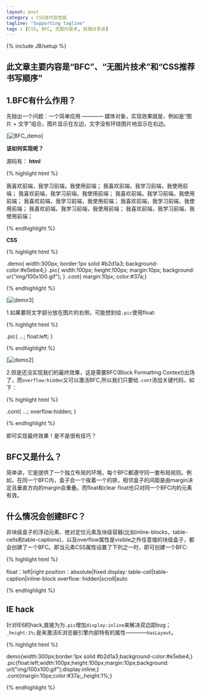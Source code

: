```yaml
---
layout: post
category : CSS技巧及性能
tagline: "Supporting tagline"
tags : [CSS, BFC, 无图片技术, 前端分享会]
---
```


{% include JB/setup %}

## 此文章主要内容是“BFC”、“无图片技术”和“CSS推荐书写顺序” ##

## 1.BFC有什么作用？ ##

先抛出一个问题：一个简单应用 ———— 媒体对象，实现效果就是，例如是“图片 + 文字”组合，图片显示在左边，文字没有环绕图片地显示在右边。

[![BFC_demo](http://pigerla.com/assets/images/20130827/BFCdemo.jpg)]

**该如何实现呢？**

<!--break-->

源码有：
**html**

{% highlight html %}
<div class="demo">
	<div class="pic"></div>
  		<p class="cont">
		  我喜欢前端，我学习前端，我使用前端；
		  我喜欢前端，我学习前端，我使用前端；
		  我喜欢前端，我学习前端，我使用前端；
		  我喜欢前端，我学习前端，我使用前端；
		  我喜欢前端，我学习前端，我使用前端；
		  我喜欢前端，我学习前端，我使用前端；
		  我喜欢前端，我学习前端，我使用前端；
		  我喜欢前端，我学习前端，我使用前端；
  		</p>
</div>
</html>
{% endhighlight %}

**CSS**

{% highlight html %}

.demo{ width:300px; border:1px solid #b2d1a3; background-color:#e5ebe4;}
.pic{ width:100px; height:100px; margin:10px; background: ur("img/100x100.gif"); }
.cont{ margin:10px; color:#37a;}

{% endhighlight %}

[![demo3](http://pigerla.com/assets/images/20130827/demo3.jpg)]

1.如果要将文字部分放在图片的右侧，可能想到给`.pic`使用float:

{% highlight html %}

.pic{ ...; float:left; }

{% endhighlight %}

[![demo2](http://pigerla.com/assets/images/20130827/demo2.jpg)]

2.但是还没实现我们的最终效果，这是需要BFC(Block Formatting Context)出场了，而`overflow:hidden`又可以激活BFC,所以我们只要给`.cont`添加关键代码，如下：

{% highlight html %}

.cont{ ...; overflow:hidden; }

{% endhighlight %}

即可实现最终效果！是不是很有技巧？

## BFC又是什么？ ##

简单讲，它是提供了一个独立布局的环境，每个BFC都遵守同一套布局规则。例如，在同一个BFC内，盒子会一个挨着一个的排，相邻盒子的间距是由margin决定且垂直方向的margin会重叠。而float和clear float也只对同一个BFC内的元素有效。

## 什么情况会创建BFC？ ##

非块级盒子的浮动元素、绝对定位元素及块级容器(比如inline-blocks，table-cells和table-captions)，以及overflow属性是visible之外任意值的块级盒子，都会创建了一个BFC。即当元素CSS属性设置了下列之一时，即可创建一个BFC:

{% highlight html %}

 float：left|right
 position：absolute|fixed
 display: table-cell|table-caption|inline-block
 overflow: hidden|scroll|auto

{% endhighlight %}

## IE hack ##

针对IE6的hack,直接为为`.pic`增加`display:inline`来解决双边距bug；`_height:1%;`是来激活IE浏览器引擎内部特有的属性————`hasLayout`。

{% highlight html %}

demo{width:300px;border:1px solid #b2d1a3;background-color:#e5ebe4;}
.pic{float:left;width:100px;height:100px;margin:10px;background: url("img/100x100.gif");display:inline;}
.cont{margin:10px;color:#37a;_height:1%;}

{% endhighlight %}


